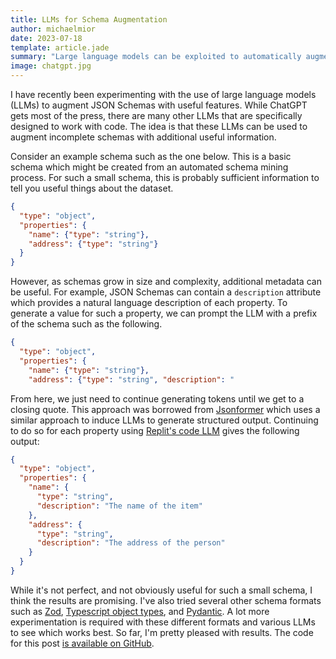 ```yaml
---
title: LLMs for Schema Augmentation
author: michaelmior
date: 2023-07-18
template: article.jade
summary: "Large language models can be exploited to automatically augment JSON Schemas with useful information."
image: chatgpt.jpg
---
```


I have recently been experimenting with the use of large language models (LLMs) to augment JSON Schemas with useful features.
While ChatGPT gets most of the press, there are many other LLMs that are specifically designed to work with code.
The idea is that these LLMs can be used to augment incomplete schemas with additional useful information.

Consider an example schema such as the one below.
This is a basic schema which might be created from an automated schema mining process.
For such a small schema, this is probably sufficient information to tell you useful things about the dataset.

~~~ json
{
  "type": "object",
  "properties": {
    "name": {"type": "string"},
    "address": {"type": "string"}
  }
}
~~~

However, as schemas grow in size and complexity, additional metadata can be useful.
For example, JSON Schemas can contain a `description` attribute which provides a natural language description of each property.
To generate a value for such a property, we can prompt the LLM with a prefix of the schema such as the following.

~~~ json
{
  "type": "object",
  "properties": {
    "name": {"type": "string"},
    "address": {"type": "string", "description": "
~~~

From here, we just need to continue generating tokens until we get to a closing quote.
This approach was borrowed from [Jsonformer](https://github.com/1rgs/jsonformer) which uses a similar approach to induce LLMs to generate structured output.
Continuing to do so for each property using [Replit's code LLM](https://huggingface.co/replit/replit-code-v1-3b) gives the following output:

~~~ json
{
  "type": "object",
  "properties": {
    "name": {
      "type": "string",
      "description": "The name of the item"
    },
    "address": {
      "type": "string",
      "description": "The address of the person"
    }
  }
}
~~~

While it's not perfect, and not obviously useful for such a small schema, I think the results are promising.
I've also tried several other schema formats such as [Zod](https://github.com/colinhacks/zod), [Typescript object types](https://www.typescriptlang.org/docs/handbook/2/objects.html), and [Pydantic](https://docs.pydantic.dev/latest/).
A lot more experimentation is required with these different formats and various LLMs to see which works best.
So far, I'm pretty pleased with results.
The code for this post [is available on GitHub](https://github.com/michaelmior/annotate-schema).
